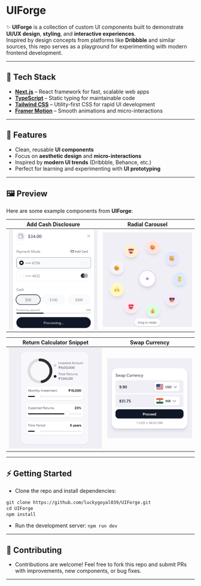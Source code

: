 # UIForge  

✨ **UIForge** is a collection of custom UI components built to demonstrate **UI/UX design**, **styling**, and **interactive experiences**.  
Inspired by design concepts from platforms like **Dribbble** and similar sources, this repo serves as a playground for experimenting with modern frontend development.  

---

## 🚀 Tech Stack  
- **[Next.js](https://nextjs.org/)** – React framework for fast, scalable web apps  
- **[TypeScript](https://www.typescriptlang.org/)** – Static typing for maintainable code  
- **[Tailwind CSS](https://tailwindcss.com/)** – Utility-first CSS for rapid UI development  
- **[Framer Motion](https://www.framer.com/motion/)** – Smooth animations and micro-interactions  

---

## 🎨 Features  
- Clean, reusable **UI components**  
- Focus on **aesthetic design** and **micro-interactions**  
- Inspired by **modern UI trends** (Dribbble, Behance, etc.)  
- Perfect for learning and experimenting with **UI prototyping**  

---

## 🖼️ Preview  

Here are some example components from **UIForge**:  

| Add Cash Disclosure | Radial Carousel |
|---------------------|-----------------|
| ![AddCashDisclosure](./src/assets/screenshort/AddCashDisclosure.png) | ![RadialCarousel](./src/assets/screenshort/RadialCarousel.png) |

| Return Calculator Snippet | Swap Currency |
|---------------------------|---------------|
| ![ReturnCalculatorSnippet](./src/assets/screenshort/ReturnCalculatorSnippet.png) | ![SwapCurrency](./src/assets/screenshort/SwapCurrency.png) |
---

## ⚡ Getting Started
- Clone the repo and install dependencies:
```
git clone https://github.com/luckygoyal039/UIForge.git
cd UIForge
npm install
```
- Run the development server:
  ```npm run dev```

---
## 🤝 Contributing
- Contributions are welcome! Feel free to fork this repo and submit PRs with improvements, new components, or bug fixes.
---
